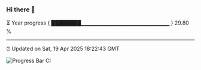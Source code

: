 ### Hi there 👋

⏳ Year progress { ████████▁▁▁▁▁▁▁▁▁▁▁▁▁▁▁▁▁▁▁▁▁▁ } 29.80 %

---

⏰ Updated on Sat, 19 Apr 2025 18:22:43 GMT

![Progress Bar CI](https://github.com/liununu/liununu/workflows/Progress%20Bar%20CI/badge.svg)
